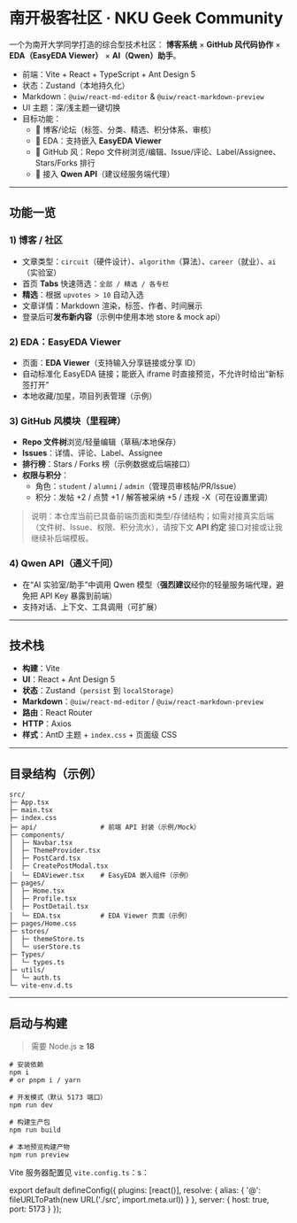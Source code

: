 # 南开极客社区 · NKU Geek Community

一个为南开大学同学打造的综合型技术社区：
 **博客系统** × **GitHub 风代码协作** × **EDA（EasyEDA Viewer）** × **AI（Qwen）助手**。

- 前端：Vite + React + TypeScript + Ant Design 5
- 状态：Zustand（本地持久化）
- Markdown：`@uiw/react-md-editor` & `@uiw/react-markdown-preview`
- UI 主题：深/浅主题一键切换
- 目标功能：
  - 📝 博客/论坛（标签、分类、精选、积分体系、审核）
  - 🧩 EDA：支持嵌入 **EasyEDA Viewer**
  - 🌳 GitHub 风：Repo 文件树浏览/编辑、Issue/评论、Label/Assignee、Stars/Forks 排行
  - 🤖 接入 **Qwen API**（建议经服务端代理）

------

## 功能一览

### 1) 博客 / 社区

- 文章类型：`circuit`（硬件设计）、`algorithm`（算法）、`career`（就业）、`ai`（实验室）
- 首页 **Tabs** 快速筛选：`全部 / 精选 / 各专栏`
- **精选**：根据 `upvotes > 10` 自动入选
- 文章详情：Markdown 渲染，标签、作者、时间展示
- 登录后可**发布新内容**（示例中使用本地 store & mock api）

### 2) EDA：EasyEDA Viewer

- 页面：**EDA Viewer**（支持输入分享链接或分享 ID）
- 自动标准化 EasyEDA 链接；能嵌入 iframe 时直接预览，不允许时给出“新标签打开”
- 本地收藏/加星，项目列表管理（示例）

### 3) GitHub 风模块（里程碑）

- **Repo 文件树**浏览/轻量编辑（草稿/本地保存）
- **Issues**：详情、评论、Label、Assignee
- **排行榜**：Stars / Forks 榜（示例数据或后端接口）
- **权限与积分**：
  - 角色：`student` / `alumni` / `admin`（管理员审核帖/PR/Issue）
  - 积分：发帖 +2 / 点赞 +1 / 解答被采纳 +5 / 违规 -X（可在设置里调）

> 说明：本仓库当前已具备前端页面和类型/存储结构；如需对接真实后端（文件树、Issue、权限、积分流水），请按下文 **API 约定** 接口对接或让我继续补后端模板。

### 4) Qwen API（通义千问）

- 在“AI 实验室/助手”中调用 Qwen 模型（**强烈建议**经你的轻量服务端代理，避免把 API Key 暴露到前端）
- 支持对话、上下文、工具调用（可扩展）

------

## 技术栈

- **构建**：Vite
- **UI**：React + Ant Design 5
- **状态**：Zustand（`persist` 到 `localStorage`）
- **Markdown**：`@uiw/react-md-editor` / `@uiw/react-markdown-preview`
- **路由**：React Router
- **HTTP**：Axios
- **样式**：AntD 主题 + `index.css` + 页面级 CSS

------

## 目录结构（示例）

```
src/
├─ App.tsx
├─ main.tsx
├─ index.css
├─ api/                # 前端 API 封装（示例/Mock）
├─ components/
│  ├─ Navbar.tsx
│  ├─ ThemeProvider.tsx
│  ├─ PostCard.tsx
│  ├─ CreatePostModal.tsx
│  └─ EDAViewer.tsx    # EasyEDA 嵌入组件（示例）
├─ pages/
│  ├─ Home.tsx
│  ├─ Profile.tsx
│  ├─ PostDetail.tsx
│  └─ EDA.tsx          # EDA Viewer 页面（示例）
├─ pages/Home.css
├─ stores/
│  ├─ themeStore.ts
│  └─ userStore.ts
├─ Types/
│  └─ types.ts
├─ utils/
│  └─ auth.ts
└─ vite-env.d.ts
```

------

## 启动与构建

> 需要 Node.js **≥ 18**

```
# 安装依赖
npm i
# or pnpm i / yarn

# 开发模式（默认 5173 端口）
npm run dev

# 构建生产包
npm run build

# 本地预览构建产物
npm run preview
```

Vite 服务器配置见 `vite.config.ts`：s：

export default defineConfig({
  plugins: [react()],
  resolve: { alias: { '@': fileURLToPath(new URL('./src', import.meta.url)) } },
  server: { host: true, port: 5173 }
});
